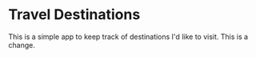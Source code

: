 # Travel Destinations

This is a simple app to keep track of destinations I'd like to visit.
This is a change. 
